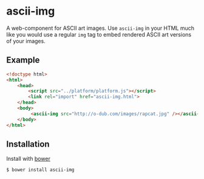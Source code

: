 # ascii-img
A web-component for ASCII art images. Use `ascii-img` in your HTML much like you would use a regular `img` tag to embed rendered ASCII art versions of your images.

## Example
````html
<!doctype html>
<html>
    <head>
        <script src="../platform/platform.js"></script>
        <link rel="import" href="ascii-img.html">
    </head>
    <body>
         <ascii-img src="http://o-dub.com/images/rapcat.jpg" /></ascii-img>
    </body>
</html>
````

## Installation
Install with [bower](http://bower.io/)

    $ bower install ascii-img
